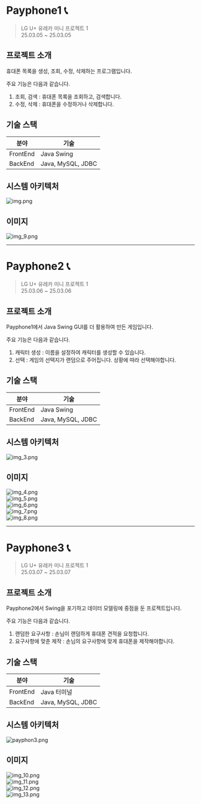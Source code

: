 # Payphone1 📞
> LG U+ 유레카 미니 프로젝트 1  
> 25.03.05 ~ 25.03.05

## 프로젝트 소개
휴대폰 목록을 생성, 조회, 수정, 삭제하는 프로그램입니다.

주요 기능은 다음과 같습니다.
1. 조회, 검색 : 휴대폰 목록을 조회하고, 검색합니다.
2. 수정, 삭제 : 휴대폰을 수정하거나 삭제합니다.

## 기술 스택
| 분야       | 기술               |
|----------|-------------------|
| FrontEnd | Java Swing        |
| BackEnd  | Java, MySQL, JDBC |

## 시스템 아키텍처
![img.png](img/payphone1.png)

## 이미지
![img_9.png](img%2Fimg_9.png)

---

# Payphone2 📞
> LG U+ 유레카 미니 프로젝트 1  
> 25.03.06 ~ 25.03.06

## 프로젝트 소개
Payphone1에서 Java Swing GUI를 더 활용하여 만든 게임입니다.

주요 기능은 다음과 같습니다.
1. 캐릭터 생성 : 이름을 설정하여 캐릭터를 생성할 수 있습니다.
2. 선택 : 게임의 선택지가 랜덤으로 주어집니다. 상황에 따라 선택해야합니다.

## 기술 스택
| 분야       | 기술               |
|----------|-------------------|
| FrontEnd | Java Swing        |
| BackEnd  | Java, MySQL, JDBC |


## 시스템 아키텍처
![img_3.png](img%2Fimg_3.png)

## 이미지
![img_4.png](img%2Fimg_4.png)  
![img_5.png](img%2Fimg_5.png)  
![img_6.png](img%2Fimg_6.png)  
![img_7.png](img%2Fimg_7.png)  
![img_8.png](img%2Fimg_8.png)  

---

# Payphone3 📞
> LG U+ 유레카 미니 프로젝트 1  
> 25.03.07 ~ 25.03.07

## 프로젝트 소개
Payphone2에서 Swing을 포기하고 데이터 모델링에 중점을 둔 프로젝트입니다.

주요 기능은 다음과 같습니다.
1. 랜덤한 요구사항 : 손님이 랜덤하게 휴대폰 견적을 요청합니다.
2. 요구사항에 맞춘 제작 : 손님의 요구사항에 맞게 휴대폰을 제작해야합니다.

## 기술 스택
| 분야       | 기술               |
|----------|------------------|
| FrontEnd | Java 터미널         |
| BackEnd  | Java, MySQL, JDBC |

## 시스템 아키텍처
![payphon3.png](img%2Fpayphon3.png)

## 이미지
![img_10.png](img%2Fimg_10.png)  
![img_11.png](img%2Fimg_11.png)  
![img_12.png](img%2Fimg_12.png)  
![img_13.png](img%2Fimg_13.png)  
